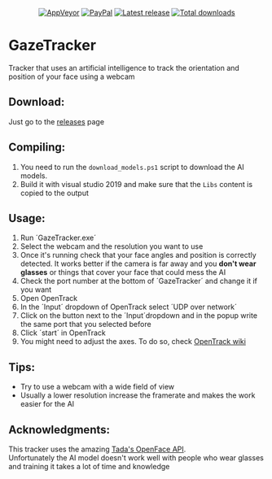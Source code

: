 <p align="center">
    <a href="https://ci.appveyor.com/project/gavazquez/gazetracker"><img src="https://img.shields.io/appveyor/ci/gavazquez/lunamultiplayer/master.svg?style=flat&logo=appveyor" alt="AppVeyor"/></a>
    <a href="https://paypal.me/gavazquez"><img src="https://img.shields.io/badge/paypal-donate-yellow.svg?style=flat&logo=paypal" alt="PayPal"/></a>
    <a href="../../releases"><img src="https://img.shields.io/github/release/gavazquez/gazetracker.svg?style=flat&logo=github&logoColor=white" alt="Latest release" /></a>
    <a href="../../releases"><img src="https://img.shields.io/github/downloads/gavazquez/gazetracker/total.svg?style=flat&logo=github&logoColor=white" alt="Total downloads" /></a>
</p>

# GazeTracker
Tracker that uses an artificial intelligence to track the orientation and position of your face using a webcam

## Download:
Just go to the [releases](../../releases) page
 
## Compiling:

1) You need to run the `download_models.ps1` script to download the AI models.  
2) Build it with visual studio 2019 and make sure that the `Libs` content is copied to the output

## Usage:

1) Run ´GazeTracker.exe´
2) Select the webcam and the resolution you want to use
3) Once it's running check that your face angles and position is correctly detected. It works better if the camera is far away and you **don't wear glasses** or things that cover your face that could mess the AI
4) Check the port number at the bottom of ´GazeTracker´ and change it if you want
5) Open OpenTrack
6) In the ´Input´ dropdown of OpenTrack select ´UDP over network´
7) Click on the button next to the ´Input´dropdown and in the popup write the same port that you selected before
8) Click ´start´ in OpenTrack
9) You might need to adjust the axes. To do so, check [OpenTrack wiki](https://github.com/opentrack/opentrack/wiki)

## Tips:

- Try to use a webcam with a wide field of view
- Usually a lower resolution increase the framerate and makes the work easier for the AI

## Acknowledgments:

This tracker uses the amazing [Tada's OpenFace API](https://github.com/TadasBaltrusaitis/OpenFace).  
Unfortunately the AI model doesn't work well with people who wear glasses and training it takes a lot of time and knowledge
